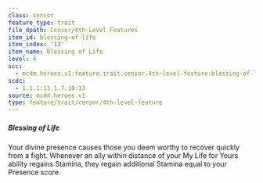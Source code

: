 ```yaml
---
class: censor
feature_type: trait
file_dpath: Censor/4th-Level Features
item_id: blessing-of-life
item_index: '13'
item_name: Blessing of Life
level: 4
scc:
  - mcdm.heroes.v1:feature.trait.censor.4th-level-feature:blessing-of-life
scdc:
  - 1.1.1:13.1.7.10:13
source: mcdm.heroes.v1
type: feature/trait/censor/4th-level-feature
---
```


##### Blessing of Life

Your divine presence causes those you deem worthy to recover quickly from a fight. Whenever an ally within distance of your My Life for Yours ability regains Stamina, they regain additional Stamina equal to your Presence score.
